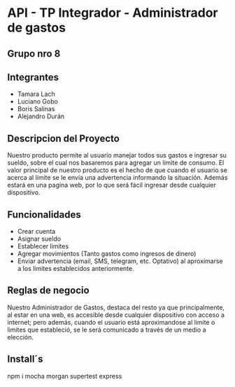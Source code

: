 # API - TP Integrador - Administrador de gastos

## Grupo nro 8

## Integrantes

- Tamara Lach
- Luciano Gobo
- Boris Salinas
- Alejandro Durán

## Descripcion del Proyecto

Nuestro producto permite al usuario manejar todos sus gastos e ingresar su sueldo, sobre el cual nos basaremos para agregar un límite de consumo. 
El valor principal de nuestro producto es el hecho de que cuando el usuario se acerca al límite se le envía una advertencia informando la situación. Además estará en una pagina web, por lo que será fácil ingresar desde cualquier dispositivo.

## Funcionalidades

- Crear cuenta
- Asignar sueldo 
- Establecer limites
- Agregar movimientos (Tanto gastos como ingresos de dinero)
- Enviar advertencia (email, SMS, telegram, etc. Optativo) al aproximarse a los limites establecidos anteriormente.

## Reglas de negocio

Nuestro Administrador de Gastos, destaca del resto ya que principalmente, al estar en una web, es accesible desde cualquier dispositivo con acceso a internet; pero además, cuando el usuario está aproximandose al limite o limites que estableció, se le será comunicado a través de un medio a elección.

## Install´s

npm i mocha morgan supertest express
